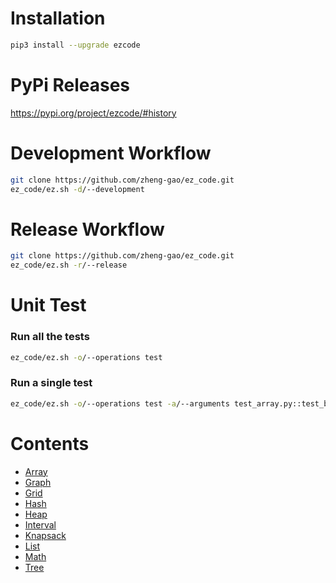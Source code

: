 # Installation

```bash
pip3 install --upgrade ezcode
```

# PyPi Releases

https://pypi.org/project/ezcode/#history


# Development Workflow
```bash
git clone https://github.com/zheng-gao/ez_code.git
ez_code/ez.sh -d/--development
```

# Release Workflow

```bash
git clone https://github.com/zheng-gao/ez_code.git
ez_code/ez.sh -r/--release
```

# Unit Test
### Run all the tests
```bash
ez_code/ez.sh -o/--operations test
```
### Run a single test
```bash
ez_code/ez.sh -o/--operations test -a/--arguments test_array.py::test_binary_search
```

# Contents
* [Array](docs/array.md)
* [Graph](docs/graph.md)
* [Grid](docs/grid.md)
* [Hash](docs/hash.md)
* [Heap](docs/heap.md)
* [Interval](docs/interval.md)
* [Knapsack](docs/knapsack.md)
* [List](docs/list.md)
* [Math](docs/math.md)
* [Tree](docs/tree.md)
